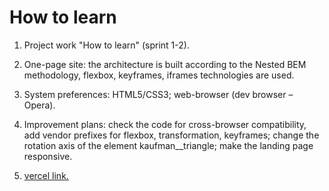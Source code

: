 # How to learn

1. Project work "How to learn" (sprint 1-2).

2. One-page site: the architecture is built according to the Nested BEM methodology, flexbox, keyframes, iframes technologies are used.

3. System preferences: HTML5/CSS3; web-browser (dev browser – Opera).

4. Improvement plans: check the code for cross-browser compatibility, add vendor prefixes for flexbox, transformation, keyframes; change the rotation axis of the element kaufman__triangle; make the landing page responsive.

5. [vercel link.](https://how-to-learn-kohl.vercel.app/ "vercel link.")

